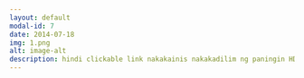 ```yaml
---
layout: default
modal-id: 7
date: 2014-07-18
img: 1.png
alt: image-alt
description: hindi clickable link nakakainis nakakadilim ng paningin HDL prof hayop
---
```

